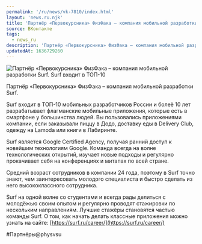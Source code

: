 ```yaml
---
permalink: '/ru/news/vk-7810/index.html'
layout: 'news.ru.njk'
title: 'Партнёр «Первокурсника» ФизФака – компания мобильной разработки Surf'
source: ВКонтакте
tags:
  - news_ru
description: 'Партнёр «Первокурсника» ФизФака – компания мобильной разработки Surf'
updatedAt: 1636729260
---
```

![Партнёр «Первокурсника» ФизФака – компания мобильной разработки Surf.  Surf входит в ТОП-10](https://sun9-41.userapi.com/sun9-18/impg/8bbUHFaSV5ALYEh-4MoxLRtFpaBbumWxIDF3RA/2wBxMb7JrCk.jpg?size=1280x960&quality=96&sign=78c27edec005e40499917d4d8f91ce9b&c_uniq_tag=HaM21y4I0WAMbk2Y13MDkTfdzR4ZlFL8ttXN6jeTsjg&type=album)

Партнёр «Первокурсника» ФизФака – компания мобильной разработки Surf.

Surf входит в ТОП-10 мобильных разработчиков России и болеё 10 лет разрабатывает флагманские мобильные приложения, которые есть в смартфоне у большинства людей. Вы пользовались приложениями компании, если заказывали пиццу в Додо, доставку еды в Delivery Club, одежду на Lamoda или книги в Лабиринте.

Surf является Google Certified Agency, получая ранний доступ к новейшим технологиям Google. Команда всегда на волне технологических открытий, изучает новые подходы и регулярно прокачивает себя на конференциях и митапах по всей стране.

Средний возраст сотрудников в компании 24 года, поэтому в Surf точно знают, чем заинтересовать молодого специалиста и быстро сделать из него высококлассного сотрудника.

Surf на одной волне со студентами и всегда рады делиться с молодёжью своим опытом и регулярно проводят стажировки по нескольким направлениям. Лучшие стажёры становятся частью команды Surf. О том, как начать делать классные приложения можно узнать на сайте: [https://surf.ru/career/](https://surf.ru/career/)

#Партнёры@physvsu

